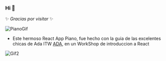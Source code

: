 ### Hi 👋

✨ _Gracias por visitar_ ✨ 

![PianoGif](https://i.pinimg.com/originals/94/9a/57/949a5776b780935911eb2aa3643db813.gif)

- Este hermoso React App Piano, fue hecho con la guia de las excelentes chicas de Ada ITW [ADA](https://adaitw.org/), en un WorkShop de introduccion a React

![Gif2](https://www.minuto30.com/wp-content/uploads/2017/02/gato2.jpg)
